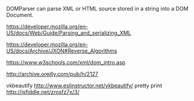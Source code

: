 



DOMParser can parse XML or HTML source stored in a string into a DOM Document. 


https://developer.mozilla.org/en-US/docs/Web/Guide/Parsing_and_serializing_XML

https://developer.mozilla.org/en-US/docs/Archive/JXON#Reverse_Algorithms



https://www.w3schools.com/xml/dom_intro.asp

http://archive.oreilly.com/pub/h/2127

vkbeautify
http://www.eslinstructor.net/vkbeautify/
pretty print
http://jsfiddle.net/zrosfz7x/3/
